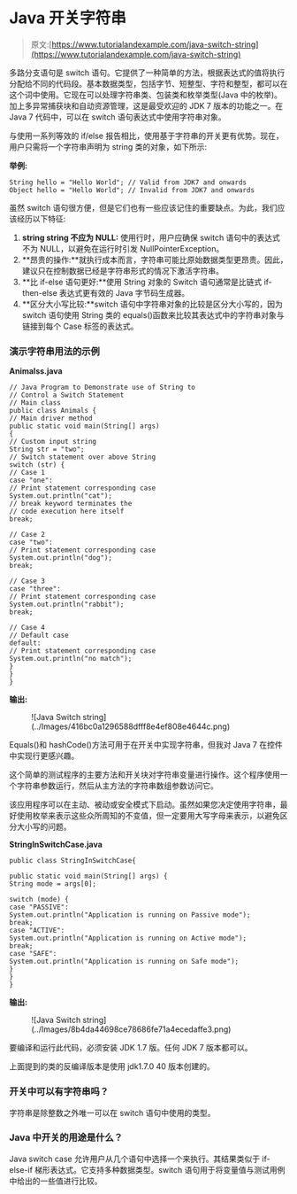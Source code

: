 # Java 开关字符串

> 原文:[https://www.tutorialandexample.com/java-switch-string](https://www.tutorialandexample.com/java-switch-string)

多路分支语句是 switch 语句。它提供了一种简单的方法，根据表达式的值将执行分配给不同的代码段。基本数据类型，包括字节、短整型、字符和整型，都可以在这个词中使用。它现在可以处理字符串类、包装类和枚举类型(Java 中的枚举)。加上多异常捕获块和自动资源管理，这是最受欢迎的 JDK 7 版本的功能之一。在 Java 7 代码中，可以在 switch 语句表达式中使用字符串对象。

与使用一系列等效的 if/else 报告相比，使用基于字符串的开关更有优势。现在，用户只需将一个字符串声明为 string 类的对象，如下所示:

**举例:**

```
String hello = "Hello World"; // Valid from JDK7 and onwards
Object hello = "Hello World"; // Invalid from JDK7 and onwards
```

虽然 switch 语句很方便，但是它们也有一些应该记住的重要缺点。为此，我们应该经历以下特征:

1.  **string string 不应为 NULL:** 使用行时，用户应确保 switch 语句中的表达式不为 NULL，以避免在运行时引发 NullPointerException。
2.  **昂贵的操作:**就执行成本而言，字符串可能比原始数据类型更昂贵。因此，建议只在控制数据已经是字符串形式的情况下激活字符串。
3.  **比 if-else 语句更好:**使用 String 对象的 Switch 语句通常是比链式 if-then-else 表达式更有效的 Java 字节码生成器。
4.  **区分大小写比较:**switch 语句中字符串对象的比较是区分大小写的，因为 switch 语句使用 String 类的 equals()函数来比较其表达式中的字符串对象与链接到每个 Case 标签的表达式。

### 演示字符串用法的示例

**Animalss.java**

```
// Java Program to Demonstrate use of String to
// Control a Switch Statement
// Main class
public class Animals {
// Main driver method
public static void main(String[] args)
{
// Custom input string
String str = "two";
// Switch statement over above String
switch (str) {
// Case 1
case "one":
// Print statement corresponding case
System.out.println("cat");
// break keyword terminates the
// code execution here itself
break;

// Case 2
case "two":
// Print statement corresponding case
System.out.println("dog");
break;

// Case 3
case "three":
// Print statement corresponding case
System.out.println("rabbit");
break;

// Case 4
// Default case
default:
// Print statement corresponding case
System.out.println("no match");
}
}
} 
```

**输出:**

<figure class="wp-block-image">![Java Switch string](../Images/416bc0a1296588dfff8e4ef808e4644c.png)</figure>

Equals()和 hashCode()方法可用于在开关中实现字符串，但我对 Java 7 在控件中实现行更感兴趣。

这个简单的测试程序的主要方法和开关块对字符串变量进行操作。这个程序使用一个字符串参数运行，然后从主方法的字符串数组参数访问它。

该应用程序可以在主动、被动或安全模式下启动。虽然如果您决定使用字符串，最好使用枚举来表示这些众所周知的不变值，但一定要用大写字母来表示，以避免区分大小写的问题。

**StringInSwitchCase.java**

```
public class StringInSwitchCase{

public static void main(String[] args) {
String mode = args[0];

switch (mode) {
case "PASSIVE":
System.out.println("Application is running on Passive mode");
break;
case "ACTIVE":
System.out.println("Application is running on Active mode");
break;
case "SAFE":
System.out.println("Application is running on Safe mode");
}
}
}
```

**输出:**

<figure class="wp-block-image">![Java Switch string](../Images/8b4da44698ce78686fe71a4ecedaffe3.png)</figure>

要编译和运行此代码，必须安装 JDK 1.7 版。任何 JDK 7 版本都可以。

上面提到的类的反编译版本是使用 jdk1.7.0 40 版本创建的。

### 开关中可以有字符串吗？

字符串是除整数之外唯一可以在 switch 语句中使用的类型。

### Java 中开关的用途是什么？

Java switch case 允许用户从几个语句中选择一个来执行。其结果类似于 if-else-if 梯形表达式。它支持多种数据类型。switch 语句用于将变量值与测试用例中给出的一些值进行比较。